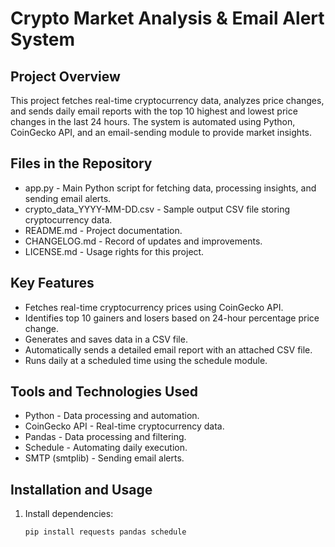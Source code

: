 # Crypto Market Analysis & Email Alert System  

## Project Overview  
This project fetches real-time cryptocurrency data, analyzes price changes, and sends daily email reports with the top 10 highest and lowest price changes in the last 24 hours. The system is automated using Python, CoinGecko API, and an email-sending module to provide market insights.  

## Files in the Repository  
- app.py - Main Python script for fetching data, processing insights, and sending email alerts.  
- crypto_data_YYYY-MM-DD.csv - Sample output CSV file storing cryptocurrency data.  
- README.md - Project documentation.  
- CHANGELOG.md - Record of updates and improvements.  
- LICENSE.md - Usage rights for this project.  

## Key Features  
- Fetches real-time cryptocurrency prices using CoinGecko API.  
- Identifies top 10 gainers and losers based on 24-hour percentage price change.  
- Generates and saves data in a CSV file.  
- Automatically sends a detailed email report with an attached CSV file.  
- Runs daily at a scheduled time using the schedule module.  

## Tools and Technologies Used  
- Python - Data processing and automation.  
- CoinGecko API - Real-time cryptocurrency data.  
- Pandas - Data processing and filtering.  
- Schedule - Automating daily execution.  
- SMTP (smtplib) - Sending email alerts.  

## Installation and Usage  
1. Install dependencies:  
   ```bash
   pip install requests pandas schedule
